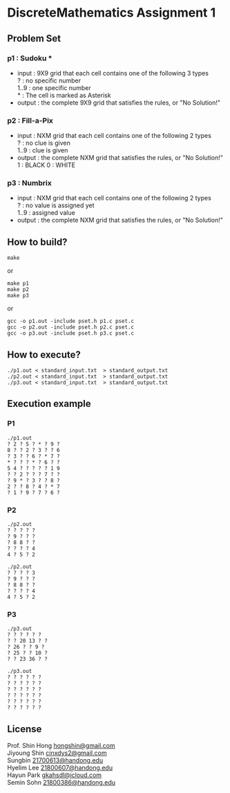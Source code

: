 # DiscreteMathematics Assignment 1  

## Problem Set  
### p1 : Sudoku *  
- input : 9X9 grid that each cell contains one of the following 3 types  
? : no specific number  
1..9 : one specific number  
\* : The cell is marked as Asterisk  
- output : the complete 9X9 grid that satisfies the rules, or "No Solution!"  
  
### p2 : Fill-a-Pix  
- input : NXM grid that each cell contains one of the following 2 types  
? : no clue is given  
1..9 : clue is given  
- output : the complete NXM grid that satisfies the rules, or "No Solution!"  
1 : BLACK
0 : WHITE  

### p3 : Numbrix  
- input : NXM grid that each cell contains one of the following 2 types  
? : no value is assigned yet  
1..9 : assigned value  
- output : the complete NXM grid that satisfies the rules, or "No Solution!"  

## How to build?
```
make
```
or
```
make p1  
make p2  
make p3  
```
or
```
gcc -o p1.out -include pset.h p1.c pset.c  
gcc -o p2.out -include pset.h p2.c pset.c 
gcc -o p3.out -include pset.h p3.c pset.c 
```

## How to execute?
```
./p1.out < standard_input.txt  > standard_output.txt
./p2.out < standard_input.txt  > standard_output.txt
./p3.out < standard_input.txt  > standard_output.txt
``` 

## Execution example
### P1  
```
./p1.out
? 2 ? 5 ? * ? 9 ?
8 ? ? 2 ? 3 ? ? 6
? 3 ? ? 6 ? * 7 ?
* ? ? ? * ? 6 ? ?
5 4 ? ? ? ? ? 1 9
? ? 2 ? ? ? 7 ? ?
? 9 * ? 3 ? ? 8 ?
2 ? ? 8 ? 4 ? * 7
? 1 ? 9 ? 7 ? 6 ?
```

### P2  
```
./p2.out
? ? ? ? ?
? 9 ? ? ?
? 8 8 ? ?
? ? ? ? 4
4 ? 5 ? 2
```
```
./p2.out
? ? ? ? 3
? 9 ? ? ?
? 8 8 ? ?
? ? ? ? 4
4 ? 5 ? 2
```
  
### P3   
```
./p3.out
? ? ? ? ? ?
? ? 20 13 ? ?
? 26 ? ? 9 ?
? 25 ? ? 10 ?
? ? 23 36 ? ?
```  

```
./p3.out
? ? ? ? ? ?
? ? ? ? ? ?
? ? ? ? ? ?
? ? ? ? ? ?
? ? ? ? ? ?
? ? ? ? ? ?
```  

## License  
Prof. Shin Hong hongshin@gmail.com  
Jiyoung Shin cinxdys2@gmail.com  
Sungbin 21700613@handong.edu  
Hyelim Lee 21800607@handong.edu  
Hayun Park gkahsdl@icloud.com  
Semin Sohn 21800386@handong.edu  